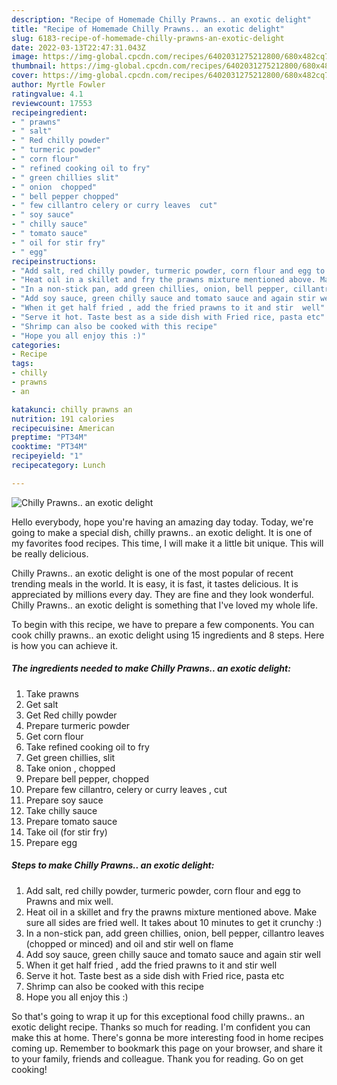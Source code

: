 ```yaml
---
description: "Recipe of Homemade Chilly Prawns.. an exotic delight"
title: "Recipe of Homemade Chilly Prawns.. an exotic delight"
slug: 6183-recipe-of-homemade-chilly-prawns-an-exotic-delight
date: 2022-03-13T22:47:31.043Z
image: https://img-global.cpcdn.com/recipes/6402031275212800/680x482cq70/chilly-prawns-an-exotic-delight-recipe-main-photo.jpg
thumbnail: https://img-global.cpcdn.com/recipes/6402031275212800/680x482cq70/chilly-prawns-an-exotic-delight-recipe-main-photo.jpg
cover: https://img-global.cpcdn.com/recipes/6402031275212800/680x482cq70/chilly-prawns-an-exotic-delight-recipe-main-photo.jpg
author: Myrtle Fowler
ratingvalue: 4.1
reviewcount: 17553
recipeingredient:
- " prawns"
- " salt"
- " Red chilly powder"
- " turmeric powder"
- " corn flour"
- " refined cooking oil to fry"
- " green chillies slit"
- " onion  chopped"
- " bell pepper chopped"
- " few cillantro celery or curry leaves  cut"
- " soy sauce"
- " chilly sauce"
- " tomato sauce"
- " oil for stir fry"
- " egg"
recipeinstructions:
- "Add salt, red chilly powder, turmeric powder, corn flour and egg to Prawns and mix well."
- "Heat oil in a skillet and fry the prawns mixture mentioned above. Make sure all sides are fried well. It takes about 10 minutes to get it crunchy :)"
- "In a non-stick pan, add green chillies, onion, bell pepper, cillantro leaves (chopped or minced) and oil and stir well on flame"
- "Add soy sauce, green chilly sauce and tomato sauce and again stir well"
- "When it get half fried , add the fried prawns to it and stir  well"
- "Serve it hot. Taste best as a side dish with Fried rice, pasta etc"
- "Shrimp can also be cooked with this recipe"
- "Hope you all enjoy this :)"
categories:
- Recipe
tags:
- chilly
- prawns
- an

katakunci: chilly prawns an 
nutrition: 191 calories
recipecuisine: American
preptime: "PT34M"
cooktime: "PT34M"
recipeyield: "1"
recipecategory: Lunch

---
```



![Chilly Prawns.. an exotic delight](https://img-global.cpcdn.com/recipes/6402031275212800/680x482cq70/chilly-prawns-an-exotic-delight-recipe-main-photo.jpg)

Hello everybody, hope you're having an amazing day today. Today, we're going to make a special dish, chilly prawns.. an exotic delight. It is one of my favorites food recipes. This time, I will make it a little bit unique. This will be really delicious.



Chilly Prawns.. an exotic delight is one of the most popular of recent trending meals in the world. It is easy, it is fast, it tastes delicious. It is appreciated by millions every day. They are fine and they look wonderful. Chilly Prawns.. an exotic delight is something that I've loved my whole life.


To begin with this recipe, we have to prepare a few components. You can cook chilly prawns.. an exotic delight using 15 ingredients and 8 steps. Here is how you can achieve it.

<!--inarticleads1-->

##### The ingredients needed to make Chilly Prawns.. an exotic delight:

1. Take  prawns
1. Get  salt
1. Get  Red chilly powder
1. Prepare  turmeric powder
1. Get  corn flour
1. Take  refined cooking oil to fry
1. Get  green chillies, slit
1. Take  onion , chopped
1. Prepare  bell pepper, chopped
1. Prepare  few cillantro, celery or curry leaves , cut
1. Prepare  soy sauce
1. Take  chilly sauce
1. Prepare  tomato sauce
1. Take  oil (for stir fry)
1. Prepare  egg




<!--inarticleads2-->

##### Steps to make Chilly Prawns.. an exotic delight:

1. Add salt, red chilly powder, turmeric powder, corn flour and egg to Prawns and mix well.
1. Heat oil in a skillet and fry the prawns mixture mentioned above. Make sure all sides are fried well. It takes about 10 minutes to get it crunchy :)
1. In a non-stick pan, add green chillies, onion, bell pepper, cillantro leaves (chopped or minced) and oil and stir well on flame
1. Add soy sauce, green chilly sauce and tomato sauce and again stir well
1. When it get half fried , add the fried prawns to it and stir  well
1. Serve it hot. Taste best as a side dish with Fried rice, pasta etc
1. Shrimp can also be cooked with this recipe
1. Hope you all enjoy this :)




So that's going to wrap it up for this exceptional food chilly prawns.. an exotic delight recipe. Thanks so much for reading. I'm confident you can make this at home. There's gonna be more interesting food in home recipes coming up. Remember to bookmark this page on your browser, and share it to your family, friends and colleague. Thank you for reading. Go on get cooking!
